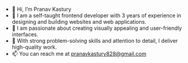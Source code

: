 - 👋 Hi, I’m Pranav Kastury
- 👀 I am a self-taught frontend developer with 3 years of experience in designing and building websites and web applications.
- 🌱 I am passionate about creating visually appealing and user-friendly interfaces.
- 💞️ With strong problem-solving skills and attention to detail, I deliver high-quality work.
- 📫 You can reach me at pranavkastury828@gmail.com

